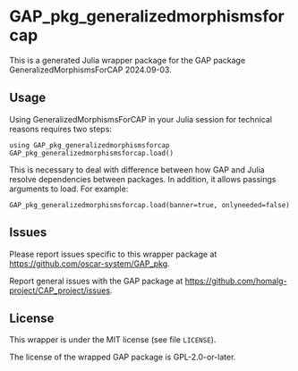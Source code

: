 # GAP_pkg_generalizedmorphismsforcap

This is a generated Julia wrapper package for the GAP package GeneralizedMorphismsForCAP 2024.09-03.

## Usage

Using GeneralizedMorphismsForCAP in your Julia session for technical reasons requires two steps:

    using GAP_pkg_generalizedmorphismsforcap
    GAP_pkg_generalizedmorphismsforcap.load()

This is necessary to deal with difference between how GAP and Julia
resolve dependencies between packages. In addition, it allows passings
arguments to load. For example:

    GAP_pkg_generalizedmorphismsforcap.load(banner=true, onlyneeded=false)

## Issues

Please report issues specific to this wrapper package at <https://github.com/oscar-system/GAP_pkg>.

Report general issues with the GAP package at <https://github.com/homalg-project/CAP_project/issues>.

## License

This wrapper is under the MIT license (see file `LICENSE`).

The license of the wrapped GAP package is GPL-2.0-or-later.
